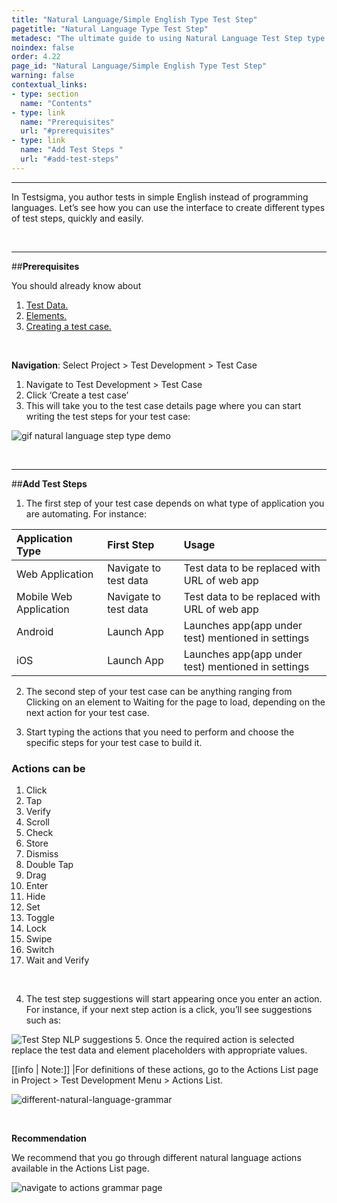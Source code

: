 ```yaml
---
title: "Natural Language/Simple English Type Test Step"
pagetitle: "Natural Language Type Test Step"
metadesc: "The ultimate guide to using Natural Language Test Step type in Testsigma. Learn how to create test steps using simple English"
noindex: false
order: 4.22
page_id: "Natural Language/Simple English Type Test Step"
warning: false
contextual_links:
- type: section
  name: "Contents"
- type: link
  name: "Prerequisites"
  url: "#prerequisites"
- type: link
  name: "Add Test Steps "
  url: "#add-test-steps"
---
```


---

In Testsigma, you author tests in simple English instead of programming languages. Let’s see how you can use the interface to create different types of test steps, quickly and easily.

&emsp;

---
##**Prerequisites**

You should already know about

 1. [Test Data.](https://testsigma.com/docs/test-data/overview/)
 2. [Elements.](https://testsigma.com/docs/elements/web-apps/overview/)
 3. [Creating a test case.](https://testsigma.com/docs/test-cases/manage/add-edit-delete/)

&emsp;

**Navigation**: Select Project > Test Development > Test Case 

 1. Navigate to Test Development > Test Case 
 2. Click ‘Create a test case’
 3. This will take you to the test case details page where you can start writing the test steps for your test case:

![gif natural language step type demo](https://docs.testsigma.com/images/natural-language/gif-natural-language-step-type-demo.gif)

&emsp;

---
##**Add Test Steps**

 1. The first step of your test case depends on what type of application you are automating. For instance:

| Application Type |  First Step | Usage |
| :---------------| :------------ | :--------- |
|  Web Application| Navigate to test data| Test data to be replaced with URL of web app|
|Mobile Web Application|Navigate to test data|Test data to be replaced with URL of web app|
| Android | Launch App |Launches app(app under test) mentioned in settings|
|iOS|Launch App|Launches app(app under test) mentioned in settings|

 2. The second step of your test case can be anything ranging from Clicking on an element to Waiting for the page to load, depending on the next action for your test case.


 3. Start typing the actions that you need to perform and choose the specific steps for your test case to build it.

 ### **Actions can be** 

  1. Click
  2. Tap
  3. Verify
  4. Scroll
  5. Check 
  6. Store
  7. Dismiss
  8. Double Tap
  9. Drag
  10. Enter
  11. Hide
  12. Set
  13. Toggle
  14. Lock
  15. Swipe 
  16. Switch
  17. Wait and Verify
   
 &emsp;
   
 4. The test step suggestions will start appearing once you enter an action. For instance, if your next step action is a click, you’ll see suggestions such as:

![Test Step NLP suggestions](https://docs.testsigma.com/images/natural-language/test-step-nlp-suggestions.png) 
 5. Once the required action is selected replace the test data and element placeholders with appropriate values.

[[info | Note:]]
|For definitions of these actions, go to the Actions List page in Project > Test Development Menu > Actions List.

![different-natural-language-grammar](https://s3.amazonaws.com/static-docs.testsigma.com/new_images/test-cases/step-types/natural-language/different-natural-language-grammar.gif)

&emsp;

**Recommendation**

We recommend that you go through different natural language actions available in the Actions List page.

![navigate to actions grammar page](https://s3.amazonaws.com/static-docs.testsigma.com/new_images/test-cases/step-types/natural-language/navigate-to-actions-grammar-page.png)
 







